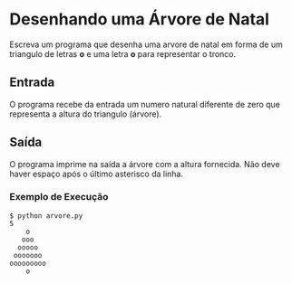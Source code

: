 # Desenhando uma Árvore de Natal
Escreva um programa que desenha uma arvore de natal em forma de um triangulo de letras **o** e uma letra **o** para 
representar o tronco.

## Entrada
O programa recebe da entrada um numero natural diferente de zero que representa a altura do triangulo (árvore).

## Saída
O programa imprime na saída a árvore com a altura fornecida. Não deve haver espaço após o último asterisco da linha.

### Exemplo de Execução
```
$ python arvore.py
5
    o
   ooo
  ooooo
 ooooooo
ooooooooo
    o
```